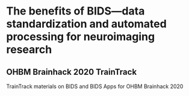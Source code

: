 # The benefits of BIDS&mdash;data standardization and automated processing for neuroimaging research

## OHBM Brainhack 2020 TrainTrack

TrainTrack materials on BIDS and BIDS Apps for OHBM Brainhack 2020
